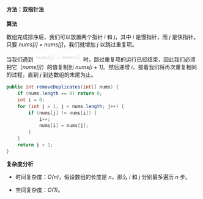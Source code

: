 #### 方法：双指针法

**算法**

数组完成排序后，我们可以放置两个指针 *i* 和 *j*，其中 *i* 是慢指针，而 *j* 是快指针。只要 *nums[i] = nums[j]*，我们就增加 *j* 以跳过重复项。

当我们遇到 ![nums\[j\]\neqnums\[i\] ](./p__nums_j__neq_nums_i__.png)  时，跳过重复项的运行已经结束，因此我们必须把它（*nums[j]*）的值复制到 *nums[i + 1]*。然后递增 *i*，接着我们将再次重复相同的过程，直到 *j* 到达数组的末尾为止。

```java [q797kMcS-Java]
public int removeDuplicates(int[] nums) {
    if (nums.length == 0) return 0;
    int i = 0;
    for (int j = 1; j < nums.length; j++) {
        if (nums[j] != nums[i]) {
            i++;
            nums[i] = nums[j];
        }
    }
    return i + 1;
}
```


**复杂度分析**

* 时间复杂度：*O(n)*，假设数组的长度是 *n*，那么 *i* 和 *j* 分别最多遍历 *n* 步。

* 空间复杂度：*O(1)*。